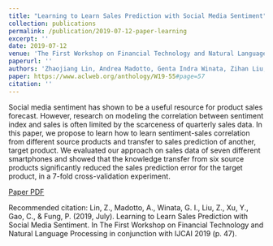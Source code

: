 ```yaml
---
title: "Learning to Learn Sales Prediction with Social Media Sentiment"
collection: publications
permalink: /publication/2019-07-12-paper-learning
excerpt: ''
date: 2019-07-12
venue: 'The First Workshop on Financial Technology and Natural Language Processing in conjunction with IJCAI'
paperurl: ''
authors: 'Zhaojiang Lin, Andrea Madotto, Genta Indra Winata, Zihan Liu, Yan Xu, Cong Gao, Pascale Fung'
paper: https://www.aclweb.org/anthology/W19-55#page=57
citation: ''
---
```

Social media sentiment has shown to be a useful resource for product sales forecast. However, research on modeling the correlation between sentiment index and sales is often limited by the scarceness of quarterly sales data. In this paper, we propose to learn how to learn sentiment-sales correlation from different source products and transfer to sales prediction of another, target product. We evaluated our approach on sales data of seven different smartphones and showed that the knowledge transfer from six source products significantly reduced the sales prediction error for the target product, in a 7-fold cross-validation experiment.

[Paper PDF](https://www.aclweb.org/anthology/W19-55#page=57)

Recommended citation: Lin, Z., Madotto, A., Winata, G. I., Liu, Z., Xu, Y., Gao, C., & Fung, P. (2019, July). Learning to Learn Sales Prediction with Social Media Sentiment. In The First Workshop on Financial Technology and Natural Language Processing in conjunction with IJCAI 2019 (p. 47).